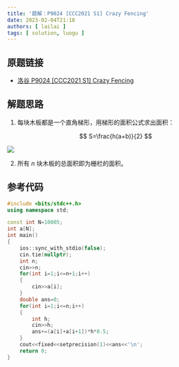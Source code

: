 ```yaml
---
title: '题解：P9024 [CCC2021 S1] Crazy Fencing'
date: 2023-02-04T21:18
authors: [ lailai ]
tags: [ solution, luogu ]
---
```


## 原题链接

- [洛谷 P9024 [CCC2021 S1] Crazy Fencing](https://www.luogu.com.cn/problem/P9024)

<!-- truncate -->

## 解题思路

1. 每块木板都是一个直角梯形，用梯形的面积公式求出面积：

$$
S=\frac{h(a+b)}{2}
$$

![](https://cdn.luogu.com.cn/upload/image_hosting/zz7giudp.png)

2. 所有 $n$ 块木板的总面积即为栅栏的面积。

## 参考代码

```cpp
#include <bits/stdc++.h>
using namespace std;

const int N=10005;
int a[N];
int main()
{
	ios::sync_with_stdio(false);
	cin.tie(nullptr);
	int n;
	cin>>n;
	for(int i=1;i<=n+1;i++)
	{
		cin>>a[i];
	}
	double ans=0;
	for(int i=1;i<=n;i++)
	{
		int h;
		cin>>h;
		ans+=(a[i]+a[i+1])*h*0.5;
	}
	cout<<fixed<<setprecision(1)<<ans<<'\n';
	return 0;
}
```
